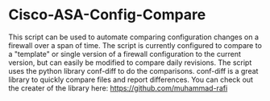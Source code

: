 # Cisco-ASA-Config-Compare

This script can be used to automate comparing configuration changes on a firewall over a span of time. The script is currently configured to compare to a "template" or single version of a firewall configuration to the current version, but can easily be modified to compare daily revisions. The script uses the python library conf-diff to do the comparisons. conf-diff is a great library to quickly compare files and report differences. You can check out the creater of the library here: https://github.com/muhammad-rafi
